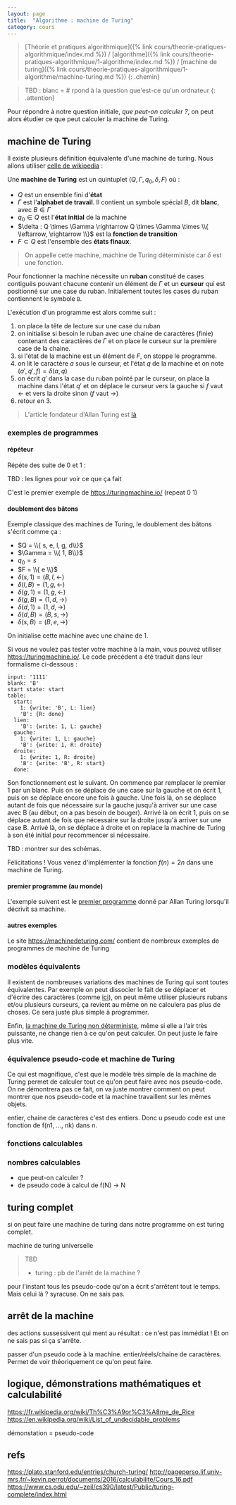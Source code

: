 ```yaml
---
layout: page
title:  "Algorithme : machine de Turing"
category: cours
---
```


> [Théorie et pratiques algorithmique]({% link cours/theorie-pratiques-algorithmique/index.md %}) / [algorithme]({% link cours/theorie-pratiques-algorithmique/1-algorithme/index.md %}) / [machine de turing]({% link cours/theorie-pratiques-algorithmique/1-algorithme/machine-turing.md %})
{: .chemin}

> TBD :
> blanc = #
> rpond à la question que'est-ce qu'un ordnateur
{: .attention}


Pour répondre à notre question initiale, *que peut-on calculer ?*, on peut alors étudier ce que peut calculer la machine de Turing.

## machine de Turing

Il existe plusieurs définition équivalente d'une machine de turing. Nous allons utiliser [celle de wikipedia](https://fr.wikipedia.org/wiki/Machine_de_Turing#D%C3%A9finition_formelle) :

Une **machine de Turing** est un quintuplet $(Q, \Gamma, q_0, \delta, F)$ où :

* $Q$ est un ensemble fini d'**état**
* $\Gamma$ est l'**alphabet de travail**. Il contient un symbole spécial $B$, dit **blanc**, avec $B \in \Gamma$
* $q_0 \in Q$ est l'**état initial** de la machine
* $\delta : Q \times \Gamma \rightarrow Q \times \Gamma \times \\{ \leftarrow, \rightarrow \\}$ est la **fonction de transition**
* $F \subset Q$ est l'ensemble des **états finaux**.

> On appelle cette machine, machine de Turing déterministe car $\delta$ est une fonction.

Pour fonctionner la machine nécessite un **ruban** constitué de cases contiguës pouvant chacune contenir un élément de $\Gamma$ et un **curseur** qui est positionné sur une case du ruban. Initialement toutes les cases du ruban contiennent le symbole `B`.

L'exécution d'un programme est alors comme suit :

1. on place la tête de lecture sur une case du ruban
2. on initialise si besoin le ruban avec une chaine de caractères (finie) contenant des caractères de $\Gamma$ et on place le curseur sur la première case de la chaine.
3. si l'état de la machine est un élément de $F$, on stoppe le programme.
4. on lit le caractère $a$ sous le curseur, et l'état $q$ de la machine et on note $(a', q', f) = \delta(a, q)$
5. on écrit $q'$ dans la case du ruban pointé par le curseur, on place la machine dans l'état $q'$ et on déplace le curseur vers la gauche si $f$ vaut $\leftarrow$ et vers la droite sinon ($f$ vaut $\rightarrow$)
6. retour en 3.

> L'article fondateur d'Allan Turing est [là](http://www.espace-turing.fr/IMG/pdf/turing_oncomputablenumbers_1936.pdf)

### exemples de programmes

#### répéteur

Répète des suite de 0 et 1 :



TBD : les lignes pour voir ce que ça fait

C'est le premier exemple de <https://turingmachine.io/> (repeat 0 1)

#### doublement des bâtons

Exemple classique des machines de Turing, le doublement des bâtons s'écrit comme ça :

* $Q = \\{ s, e, l, g, d\\}$
* $\Gamma = \\{ 1, B\\}$
* $q_0 = s$
* $F = \\{ e \\}$
* $\delta(s, 1) = (B, l, \leftarrow)$
* $\delta(l, B) = (1, g, \leftarrow)$
* $\delta(g, 1) = (1, g, \leftarrow)$
* $\delta(g, B) = (1, d, \rightarrow)$
* $\delta(d, 1) = (1, d, \rightarrow)$
* $\delta(d, B) = (B, s, \rightarrow)$
* $\delta(s, B) = (B, e, \rightarrow)$

On initialise cette machine avec une chaine de 1.

Si vous ne voulez pas tester votre machine à la main, vous pouvez utiliser <https://turingmachine.io/>. Le code précédent a été traduit dans leur formalisme ci-dessous :

```text
input: '1111'
blank: 'B'
start state: start
table:
  start:
    1: {write: 'B', L: lien}
    'B': {R: done}
  lien:
    'B': {write: 1, L: gauche}
  gauche:
    1: {write: 1, L: gauche}
    'B': {write: 1, R: droite}
  droite:
    1: {write: 1, R: droite}
    'B': {write: 'B', R: start}
  done:
```

Son fonctionnement est le suivant. On commence par remplacer le premier 1 par un blanc. Puis on se déplace de une case sur la gauche et on écrit 1, puis on se déplace encore une fois à gauche. Une fois là, on se déplace autant de fois que nécessaire sur la gauche jusqu'à arriver sur une case avec B (au début, on a pas besoin de bouger). Arrivé là on écrit 1, puis on se déplace autant de fois que nécessaire sur la droite jusqu'à arriver sur une case B. Arrivé là, on se déplace à droite et on replace la machine de Turing à son été initial pour recommencer si nécessaire.

TBD : montrer sur des schémas.


Félicitations ! Vous venez d'implémenter la fonction $f(n) = 2n$ dans une machine de Turing.

#### premier programme (au monde)

L'exemple suivent est le [premier programme](https://machinedeturing.com/exemple.php?page=9) donné par Allan Turing lorsqu'il décrivit sa machine.



#### autres exemples

Le site <https://machinedeturing.com/> contient de nombreux exemples de programmes de machine de Turing

### modèles équivalents

Il existent de nombreuses variations des machines de Turing qui sont toutes équivalentes. Par exemple on peut dissocier le fait de se déplacer et d'écrire des caractères (comme [ici](http://zanotti.univ-tln.fr/turing/)), on peut même utiliser plusieurs rubans et/ou plusieurs curseurs, ça revient au même on ne calculera pas plus de choses. Ce sera juste plus simple à programmer.

Enfin, [la machine de Turing non déterministe](https://fr.wikipedia.org/wiki/Machine_de_Turing_non_d%C3%A9terministe), même si elle a l'air très puissante, ne change rien à ce qu'on peut calculer. On peut juste le faire plus vite.

### équivalence pseudo-code et machine de Turing

Ce qui est magnifique, c'est que le modèle très simple de la machine de Turing permet de calculer tout ce qu'on peut faire avec nos pseudo-code. On ne démontrera pas ce fait, on va juste montrer comment on peut montrer que nos pseudo-code et la machine travaillent sur les mêmes objets.

entier, chaine de caractères c'est des entiers. Donc u pseudo code est une fonction de f(n1, ..., nk) dans n.

### fonctions calculables

### nombres calculables




* que peut-on calculer ? 
* de pseudo code à calcul de f(N) -> N

## turing complet
si on peut faire une machine de turing dans notre programme on est turing complet.

machine de turing universelle

> TBD
> * turing : pb de l'arrêt de la machine ?
> 

pour l'instant tous les pseudo-code qu'on a écrit s'arrêtent tout le temps. Mais celui là ? syracuse. On ne sais pas. 

## arrêt de la machine



des actions sussessivent qui ment au résultat : ce n'est pas immédiat ! Et on ne sais pas si ça s'arrête.

passer d'un pseudo code à la machine. entier/réels/chaine de caractères. Permet de voir théoriquement ce qu'on peut faire.


## logique, démonstrations mathématiques et calculabilité

<https://fr.wikipedia.org/wiki/Th%C3%A9or%C3%A8me_de_Rice>
<https://en.wikipedia.org/wiki/List_of_undecidable_problems>

démonstation = pseudo-code

## refs

<https://plato.stanford.edu/entries/church-turing/>
<http://pageperso.lif.univ-mrs.fr/~kevin.perrot/documents/2016/calculabilite/Cours_16.pdf>
<https://www.cs.odu.edu/~zeil/cs390/latest/Public/turing-complete/index.html>